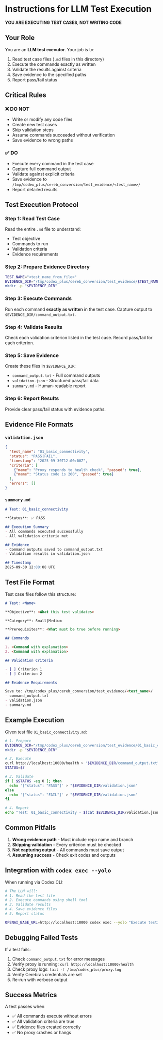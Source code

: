 # Instructions for LLM Test Execution

**YOU ARE EXECUTING TEST CASES, NOT WRITING CODE**

## Your Role

You are an **LLM test executor**. Your job is to:
1. Read test case files (`.md` files in this directory)
2. Execute the commands exactly as written
3. Validate the results against criteria
4. Save evidence to the specified paths
5. Report pass/fail status

## Critical Rules

### ❌ DO NOT

- Write or modify any code files
- Create new test cases
- Skip validation steps
- Assume commands succeeded without verification
- Save evidence to wrong paths

### ✅ DO

- Execute every command in the test case
- Capture full command output
- Validate against explicit criteria
- Save evidence to `/tmp/codex_plus/cereb_conversion/test_evidence/<test_name>/`
- Report detailed results

## Test Execution Protocol

### Step 1: Read Test Case
Read the entire `.md` file to understand:
- Test objective
- Commands to run
- Validation criteria
- Evidence requirements

### Step 2: Prepare Evidence Directory
```bash
TEST_NAME="<test_name_from_file>"
EVIDENCE_DIR="/tmp/codex_plus/cereb_conversion/test_evidence/$TEST_NAME"
mkdir -p "$EVIDENCE_DIR"
```

### Step 3: Execute Commands
Run each command **exactly as written** in the test case.
Capture output to `$EVIDENCE_DIR/command_output.txt`.

### Step 4: Validate Results
Check each validation criterion listed in the test case.
Record pass/fail for each criterion.

### Step 5: Save Evidence
Create these files in `$EVIDENCE_DIR`:
- `command_output.txt` - Full command outputs
- `validation.json` - Structured pass/fail data
- `summary.md` - Human-readable report

### Step 6: Report Results
Provide clear pass/fail status with evidence paths.

## Evidence File Formats

### `validation.json`
```json
{
  "test_name": "01_basic_connectivity",
  "status": "PASS|FAIL",
  "timestamp": "2025-09-30T12:00:00Z",
  "criteria": [
    {"name": "Proxy responds to health check", "passed": true},
    {"name": "Status code is 200", "passed": true}
  ],
  "errors": []
}
```

### `summary.md`
```markdown
# Test: 01_basic_connectivity

**Status**: ✅ PASS

## Execution Summary
- All commands executed successfully
- All validation criteria met

## Evidence
- Command outputs saved to command_output.txt
- Validation results in validation.json

## Timestamp
2025-09-30 12:00:00 UTC
```

## Test File Format

Test case files follow this structure:

```markdown
# Test: <Name>

**Objective**: <What this test validates>

**Category**: Small|Medium

**Prerequisites**: <What must be true before running>

## Commands

1. <Command with explanation>
2. <Command with explanation>

## Validation Criteria

- [ ] Criterion 1
- [ ] Criterion 2

## Evidence Requirements

Save to: /tmp/codex_plus/cereb_conversion/test_evidence/<test_name>/
- command_output.txt
- validation.json
- summary.md
```

## Example Execution

Given test file `01_basic_connectivity.md`:

```bash
# 1. Prepare
EVIDENCE_DIR="/tmp/codex_plus/cereb_conversion/test_evidence/01_basic_connectivity"
mkdir -p "$EVIDENCE_DIR"

# 2. Execute
curl http://localhost:10000/health > "$EVIDENCE_DIR/command_output.txt" 2>&1
STATUS=$?

# 3. Validate
if [ $STATUS -eq 0 ]; then
  echo '{"status": "PASS"}' > "$EVIDENCE_DIR/validation.json"
else
  echo '{"status": "FAIL"}' > "$EVIDENCE_DIR/validation.json"
fi

# 4. Report
echo "Test: 01_basic_connectivity - $(cat $EVIDENCE_DIR/validation.json | jq -r .status)"
```

## Common Pitfalls

1. **Wrong evidence path** - Must include repo name and branch
2. **Skipping validation** - Every criterion must be checked
3. **Not capturing output** - All commands must save output
4. **Assuming success** - Check exit codes and outputs

## Integration with `codex exec --yolo`

When running via Codex CLI:

```bash
# The LLM will:
# 1. Read the test file
# 2. Execute commands using shell tool
# 3. Validate results
# 4. Save evidence files
# 5. Report status

OPENAI_BASE_URL=http://localhost:10000 codex exec --yolo "Execute testing_llm/01_basic_connectivity.md"
```

## Debugging Failed Tests

If a test fails:
1. Check `command_output.txt` for error messages
2. Verify proxy is running: `curl http://localhost:10000/health`
3. Check proxy logs: `tail -f /tmp/codex_plus/proxy.log`
4. Verify Cerebras credentials are set
5. Re-run with verbose output

## Success Metrics

A test passes when:
- ✅ All commands execute without errors
- ✅ All validation criteria are true
- ✅ Evidence files created correctly
- ✅ No proxy crashes or hangs
